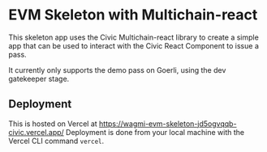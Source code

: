 # EVM Skeleton with Multichain-react

This skeleton app uses the Civic Multichain-react library to create a simple app that can be used to interact with the Civic React Component to issue a pass.

It currently only supports the demo pass on Goerli, using the dev gatekeeper stage.

## Deployment

This is hosted on Vercel at https://wagmi-evm-skeleton-jd5ogvqqb-civic.vercel.app/
Deployment is done from your local machine with the Vercel CLI command `vercel`.
